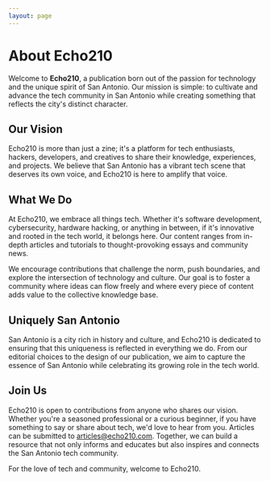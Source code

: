 ```yaml
---
layout: page
---
```


# About Echo210

Welcome to **Echo210**, a publication born out of the passion for technology and the unique spirit of San Antonio. Our mission is simple: to cultivate and advance the tech community in San Antonio while creating something that reflects the city's distinct character.

## Our Vision

Echo210 is more than just a zine; it's a platform for tech enthusiasts, hackers, developers, and creatives to share their knowledge, experiences, and projects. We believe that San Antonio has a vibrant tech scene that deserves its own voice, and Echo210 is here to amplify that voice.

## What We Do

At Echo210, we embrace all things tech. Whether it's software development, cybersecurity, hardware hacking, or anything in between, if it's innovative and rooted in the tech world, it belongs here. Our content ranges from in-depth articles and tutorials to thought-provoking essays and community news.

We encourage contributions that challenge the norm, push boundaries, and explore the intersection of technology and culture. Our goal is to foster a community where ideas can flow freely and where every piece of content adds value to the collective knowledge base.

## Uniquely San Antonio

San Antonio is a city rich in history and culture, and Echo210 is dedicated to ensuring that this uniqueness is reflected in everything we do. From our editorial choices to the design of our publication, we aim to capture the essence of San Antonio while celebrating its growing role in the tech world.

## Join Us

Echo210 is open to contributions from anyone who shares our vision. Whether you're a seasoned professional or a curious beginner, if you have something to say or share about tech, we'd love to hear from you. Articles can be submitted to [articles@echo210.com](mailto:articles@echo210.com). Together, we can build a resource that not only informs and educates but also inspires and connects the San Antonio tech community.

For the love of tech and community, welcome to Echo210.
